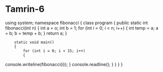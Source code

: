 # Tamrin-6
using system;
namespace fibonacci
{
    class program 
    {
        public static int fibonacci(int n)
        {
            int a = o;
            int b = 1;
            for (int i = 0; i < n; i++)
            {
                int temp = a;
                a = b;
                b = temp + b;
            }
            return a;
        }

        static void main()
        {
            for (int i = 0; i < 15; i++)
            {
console.writeline(fibonacci(i));
            }
            console.readline();
            }
        }
    }
}
